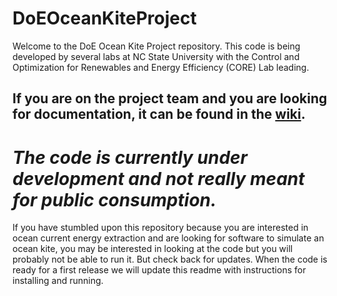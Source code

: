 # DoEOceanKiteProject
Welcome to the DoE Ocean Kite Project repository. This code is being developed by several labs at NC State University with
the Control and Optimization for Renewables and Energy Efficiency (CORE) Lab leading.  
## If you are on the project team and you are looking for documentation, it can be found in the [wiki](https://github.com/NCSUCORE/DoEOceanKiteProject/wiki).  
# _The code is currently under development and not really meant for public consumption._  
If you have stumbled upon this repository because you are interested in ocean current energy extraction and are looking for 
software to simulate an ocean kite, you may be interested in looking at the code but you will probably not be able to run it.
But check back for updates. When the code is ready for a first release we will update this readme with instructions for installing
and running.  

